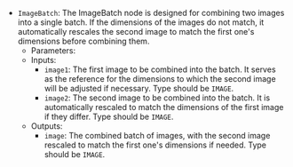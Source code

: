 - `ImageBatch`: The ImageBatch node is designed for combining two images into a single batch. If the dimensions of the images do not match, it automatically rescales the second image to match the first one's dimensions before combining them.
    - Parameters:
    - Inputs:
        - `image1`: The first image to be combined into the batch. It serves as the reference for the dimensions to which the second image will be adjusted if necessary. Type should be `IMAGE`.
        - `image2`: The second image to be combined into the batch. It is automatically rescaled to match the dimensions of the first image if they differ. Type should be `IMAGE`.
    - Outputs:
        - `image`: The combined batch of images, with the second image rescaled to match the first one's dimensions if needed. Type should be `IMAGE`.
